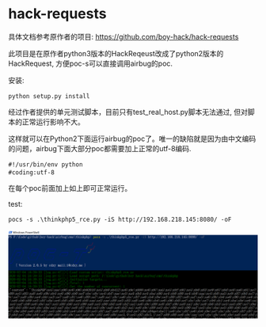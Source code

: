 # hack-requests

具体文档参考原作者的项目: https://github.com/boy-hack/hack-requests

此项目是在原作者python3版本的HackReqeust改成了python2版本的HackRequest, 方便poc-s可以直接调用airbug的poc.

安装:

	python setup.py install

经过作者提供的单元测试脚本，目前只有test_real_host.py脚本无法通过, 但对脚本的正常运行影响不大。

这样就可以在Python2下面运行airbug的poc了。唯一的缺陷就是因为由中文编码的问题，airbug下面大部分poc都需要加上正常的utf-8编码.

```
#!/usr/bin/env python        
#coding:utf-8
```
在每个poc前面加上如上即可正常运行。

test:

	pocs -s .\thinkphp5_rce.py -iS http://192.168.218.145:8080/ -oF

![图片](./docs/example.PNG)